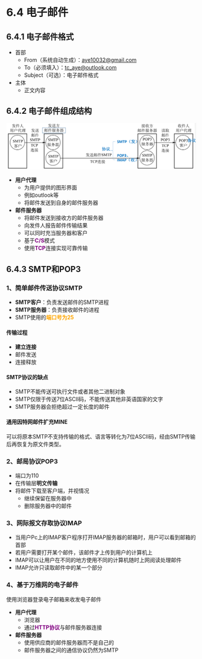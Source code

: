 # 6.4 电子邮件

## 6.4.1 电子邮件格式

- 首部
  - From（系统自动生成）：aye10032@gmail.com
  - To（必须填入）：tc_aye@outlook.com
  - Subject（可选）：电子邮件格式
- 主体
  - 正文内容

## 6.4.2 电子邮件组成结构

![电子邮件组成结构](../.gitbook/assets/电子邮件组成结构.png)

- **用户代理**
  - 为用户提供的图形界面
  - 例如outlook等
  - 将邮件发送到自身的邮件服务器
- **邮件服务器**
  - 将邮件发送到接收方的邮件服务器
  - 向发件人报告邮件传输结果
  - 可以同时充当服务器和客户
  - 基于<font color=purple>**C/S**</font>模式
  - 使用<font color=purple>**TCP**</font>连接实现可靠传输

## 6.4.3 SMTP和POP3

### 1、简单邮件传送协议SMTP

- **SMTP客户**：负责发送邮件的SMTP进程
- **SMTP服务器**：负责接收邮件的进程
- SMTP使用的<font color=orange>**端口号为25**</font>

#### 传输过程

- **建立连接**
- 邮件发送
- 连接释放

#### SMTP协议的缺点

- SMTP不能传送可执行文件或者其他二进制对象
- SMTP仅限于传送7位ASCII码，不能传送其他非英语国家的文字
- SMTP服务器会拒绝超过一定长度的邮件

#### 通用因特网邮件扩充MINE

可以将原本SMTP不支持传输的格式、语言等转化为7位ASCII码，经由SMTP传输后再恢复为原文件类型。

### 2、邮局协议POP3

- 端口为110
- 在传输层**明文传输**
- 将邮件下载至客户端，并视情况
  - 继续保留在服务器中
  - 删除服务器中的邮件

### 3、网际报文存取协议IMAP

- 当用户Pc上的IMAP客户程序打开IMAP服务器的邮箱时，用户可以看到邮箱的首部
- 若用户需要打开某个邮件，该邮件才上传到用户的计算机上
- IMAP可以让用户在不同的地方使用不同的计算机随时上网阅读处理邮件
- IMAP允许只读取邮件中的某一个部分

### 4、基于万维网的电子邮件

使用浏览器登录电子邮箱来收发电子邮件

- **用户代理**
  - 浏览器
  - 通过<font color=purple>**HTTP协议**</font>与邮件服务器连接
- **邮件服务器**
  - 使用供应商的邮件服务器而不是自己的
  - 邮件服务器之间的通信协议仍然为SMTP

